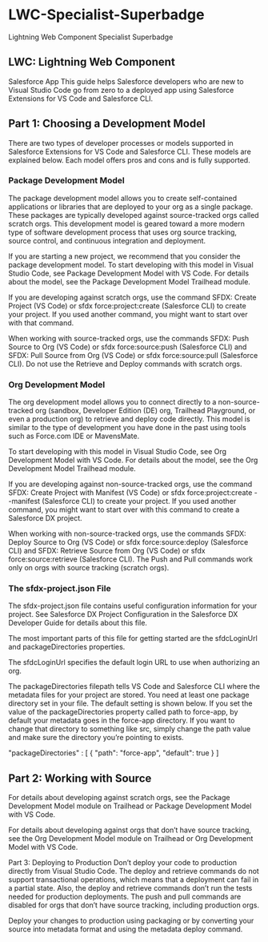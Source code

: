 # LWC-Specialist-Superbadge
Lightning Web Component Specialist Superbadge

## LWC: Lightning Web Component
Salesforce App
This guide helps Salesforce developers who are new to Visual Studio Code go from zero to a deployed app using Salesforce Extensions for VS Code and Salesforce CLI.

## Part 1: Choosing a Development Model
There are two types of developer processes or models supported in Salesforce Extensions for VS Code and Salesforce CLI. These models are explained below. Each model offers pros and cons and is fully supported.

### Package Development Model
The package development model allows you to create self-contained applications or libraries that are deployed to your org as a single package. These packages are typically developed against source-tracked orgs called scratch orgs. This development model is geared toward a more modern type of software development process that uses org source tracking, source control, and continuous integration and deployment.

If you are starting a new project, we recommend that you consider the package development model. To start developing with this model in Visual Studio Code, see Package Development Model with VS Code. For details about the model, see the Package Development Model Trailhead module.

If you are developing against scratch orgs, use the command SFDX: Create Project (VS Code) or sfdx force:project:create (Salesforce CLI) to create your project. If you used another command, you might want to start over with that command.

When working with source-tracked orgs, use the commands SFDX: Push Source to Org (VS Code) or sfdx force:source:push (Salesforce CLI) and SFDX: Pull Source from Org (VS Code) or sfdx force:source:pull (Salesforce CLI). Do not use the Retrieve and Deploy commands with scratch orgs.

### Org Development Model
The org development model allows you to connect directly to a non-source-tracked org (sandbox, Developer Edition (DE) org, Trailhead Playground, or even a production org) to retrieve and deploy code directly. This model is similar to the type of development you have done in the past using tools such as Force.com IDE or MavensMate.

To start developing with this model in Visual Studio Code, see Org Development Model with VS Code. For details about the model, see the Org Development Model Trailhead module.

If you are developing against non-source-tracked orgs, use the command SFDX: Create Project with Manifest (VS Code) or sfdx force:project:create --manifest (Salesforce CLI) to create your project. If you used another command, you might want to start over with this command to create a Salesforce DX project.

When working with non-source-tracked orgs, use the commands SFDX: Deploy Source to Org (VS Code) or sfdx force:source:deploy (Salesforce CLI) and SFDX: Retrieve Source from Org (VS Code) or sfdx force:source:retrieve (Salesforce CLI). The Push and Pull commands work only on orgs with source tracking (scratch orgs).

### The sfdx-project.json File
The sfdx-project.json file contains useful configuration information for your project. See Salesforce DX Project Configuration in the Salesforce DX Developer Guide for details about this file.

The most important parts of this file for getting started are the sfdcLoginUrl and packageDirectories properties.

The sfdcLoginUrl specifies the default login URL to use when authorizing an org.

The packageDirectories filepath tells VS Code and Salesforce CLI where the metadata files for your project are stored. You need at least one package directory set in your file. The default setting is shown below. If you set the value of the packageDirectories property called path to force-app, by default your metadata goes in the force-app directory. If you want to change that directory to something like src, simply change the path value and make sure the directory you’re pointing to exists.

"packageDirectories" : [
    {
      "path": "force-app",
      "default": true
    }
]
## Part 2: Working with Source
For details about developing against scratch orgs, see the Package Development Model module on Trailhead or Package Development Model with VS Code.

For details about developing against orgs that don’t have source tracking, see the Org Development Model module on Trailhead or Org Development Model with VS Code.

Part 3: Deploying to Production
Don’t deploy your code to production directly from Visual Studio Code. The deploy and retrieve commands do not support transactional operations, which means that a deployment can fail in a partial state. Also, the deploy and retrieve commands don’t run the tests needed for production deployments. The push and pull commands are disabled for orgs that don’t have source tracking, including production orgs.

Deploy your changes to production using packaging or by converting your source into metadata format and using the metadata deploy command.
